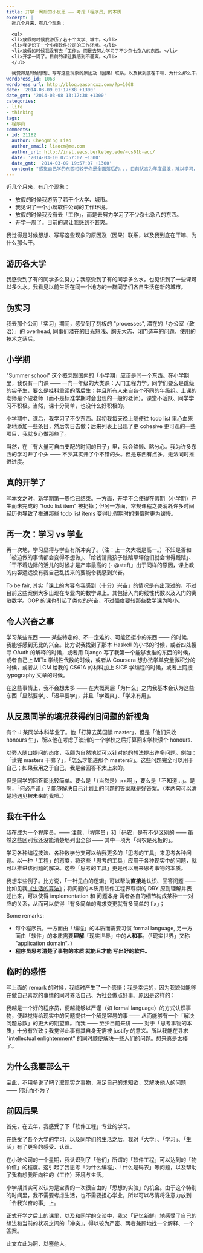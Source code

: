 ```yaml
---
title: 开学一周后的小反思 —— 考虑「程序员」的本质
excerpt: |
  近几个月来，有几个现象：

  <ul>
  <li>放假的时候我游历了若干个大学、城市。</li>
  <li>我见识了一个小痨软件公司的工作环境。</li>
  <li>放假的时候我没有去「工作」，而是去努力学习了不少杂七杂八的东西。</li>
  <li>开学一周了。目前的课让我感到不甚爽。</li>
  </ul>

  我觉得是时候想想、写写这些现象的原因及（因果）联系，以及我到底在干嘛、为什么那么干。
wordpress_id: 1068
wordpress_url: http://blog.easoncxz.com/?p=1068
date: '2014-03-09 01:17:38 +1300'
date_gmt: '2014-03-08 13:17:38 +1300'
categories:
- life
- thinking
tags:
- 程序员
comments:
- id: 21182
  author: Chengming Liao
  author_email: liaocm@me.com
  author_url: http://inst.eecs.berkeley.edu/~cs61b-acc/
  date: '2014-03-10 07:57:07 +1300'
  date_gmt: '2014-03-09 19:57:07 +1300'
  content: "感觉自己学的东西相较于你是全面落后的... 目前状态为年度最浪，难以学习，虽然学业不堪忧...\r\n\r\n然后我认为程序员就是“高级码农”，主要体现在肯学习新技术、有创意。"
---
```

<p>近几个月来，有几个现象：</p>
<ul>
<li>放假的时候我游历了若干个大学、城市。</li>
<li>我见识了一个小痨软件公司的工作环境。</li>
<li>放假的时候我没有去「工作」，而是去努力学习了不少杂七杂八的东西。</li>
<li>开学一周了。目前的课让我感到不甚爽。</li>
</ul>
<p>我觉得是时候想想、写写这些现象的原因及（因果）联系，以及我到底在干嘛、为什么那么干。<br />
<a id="more"></a><a id="more-1068"></a></p>
<h2>游历各大学</h2>
<p>我感受到了有的同学多么努力；我感受到了有的同学多么水。也见识到了一些课可以多么水。我看见以前生活在同一个地方的一群同学们各自生活在新的城市。</p>
<h2>伪实习</h2>
<p>我去那个公司「实习」期间，感受到了刻板的 "processes", 潜在的「办公室（政治）」的 overhead, 同事们潜在的目光短浅、胸无大志、闭门造车的问题，使用的技术之落后。</p>
<h2>小学期</h2>
<p>"Summer school" 这个概念跟国内的「小学期」应该是同一个东西。在小学期里，我仅有一门课 —— 一门一年级的大类课：入门工程力学。同学们要么是跳级的尖子生，要么是挂科重读的落后生；并且所有人来自各个不同的年级组。上课的老师是个破老师（而不是标准学期时会出现的一般的老师）。课堂不活跃、同学学习不积极。当然，课十分简单，也没什么好积极的。</p>
<p>小学期中、课后，我学习了不少东西。起初我每天晚上随便往 todo list 里心血来潮地添加一些条目，然后次日去做；后来列表上出现了更 cohesive 更可观的一些项目，我就专心做那些了。</p>
<p>当然，在「有大量可自由支配的时间的日子」里，我会略懒、略分心。我为许多东西的学习开了个头 —— 不少其实开了个不错的头。但是东西有点多，无法同时推进进度。</p>
<h2>真的开学了</h2>
<p>写本文之时，新学期第一周恰已结束。一方面，开学不会使得在假期（小学期）产生而未完成的 "todo list item" 被扔掉；但另一方面，常规课程之要消耗许多时间经历也导致了推进那些 todo list items 变得比假期时的懒惰时更为缓慢。</p>
<h2>再一次：学习 vs 学业</h2>
<p>再一次地，学习显得与学业有所冲突了。（注：上一次大概是高一。）不知是否和「被迫做的事情都会变得不想做」、「给钱请熊孩子践踏草坪他们就会懒得践踏」、「干不着边际的活儿的时候才是产率最高的 (- @stef)」出于同样的原因，课上教的内容远远没有我自己乱找来的要能令我感到兴奋。</p>
<p>To be fair, 其实「课上的内容令我感到（十分）兴奋」的情况是有出现过的，不过目前这些案例大多出现在专业内的数学课上。其包括入门的线性代数以及入门的离散数学。OOP 的课也引起了类似的兴奋，不过强度要较那些数学课为略小。</p>
<h2>令人兴奋之事</h2>
<p>学习某些东西 —— 某些特定的、不一定难的、可能还挺小的东西 —— 的时候，我能够感到无比的兴奋。比方说我找到了那本 Haskell 的小书的时候，或者四处搜寻 OAuth 的解释的时候，或者用 Django 写了我第一个能够发推的东西的时候，或者自己上 MITx 学线性代数的时候，或者从 Coursera 想办法学单变量微积分的时候，或者从 LCM 给我的 CS61A 的材料加上 SICP 学编程的时候，或者上网搜 typography 文章的时候。</p>
<p>在这些事情上，我不会想太多 —— 在大概两层「为什么」之内我基本会认为这些东西「显然要学」、「迟早要学」，并且「学着爽」、「学来有用」。</p>
<h2>从反思同学的境况获得的旧问题的新视角</h2>
<p>有个 J 某同学本科毕业了。他「打算去英国读 master」，但是「他们只收 honours 生」，所以他在考虑了澳洲的一个学校之后打算回来学校读个 honours.</p>
<p>以旁人随口提问的态度，我颇为自然地就可以针对他的想法提出许多问题。例如：「读完 masters 干嘛？」，「怎么才能进那个 masters?」。这些问题完全可以用于自己；如果我用之于自己，我是会回答不太上来的。</p>
<p>但是同学的回答都比较简单。要么是「（当然是）××啊」，要么是「不知道…」。是啊，「何必严谨」？能够解决自己计划上的问题的答案就是好答案。（本两句可以清楚地遇见被未来的我喷。）</p>
<h2>我在干什么</h2>
<p>我在成为一个程序员。—— 注意，「程序员」和「码农」是有不少区别的 —— 虽然这些区别我还没能清楚地列出全部 —— 其中一项为「码农是死板的」。</p>
<p>学习各种编程技法、各种数学分支可以给我更多的「思考的工具」来思考各种问题。以一种「工程」的态度，将这些「思考的工具」应用于各种现实中的问题，就可以推进该问题的解决。这些「思考的工具」更是可以用来思考事物的本质。</p>
<p>我想举些例子。比方说，「一针见血的逻辑」可以帮助<strong>直接</strong>地认识、回答问题 —— 比如见我<a href="https://twitter.com/easoncxz/status/439679714379055104">《生活的算法》</a>；将问题的本质用软件工程界尊崇的 DRY 原则理解并表述出来，可以使得 implementation 和 问题本身 两者各自的细节构成某种一一对应的关系，从而可以使得「有多简单的需求变更就有多简单的 fix」；</p>
<p>Some remarks:</p>
<ul>
<li>每个程序员，一方面由「编程」的本质而需要习惯 formal language, 另一方面由「软件」的本质需要<strong>理解</strong>「现实世界」中的<strong>人和事</strong>。（「现实世界」又称 "application domain"。）</li>
<li><strong>程序员思考清楚了事物的本质 就能且才能 写出好的软件。</strong></li>
</ul>
<h2>临时的感悟</h2>
<p>写上面的 remark 的时候，我临时产生了一个感悟：我是幸运的，因为我貌似能够在做自己喜欢的事情的同时养活自己、为社会做点好事。原因是这样的：</p>
<p>我越是一个好的程序员，便越能够以严谨（如 formal language）的方式认识事物，便越觉得给现实中的问题提供一个解是容易的事 —— 从而能够有一个「解决问题总数」的更大的期望值。而我 —— 至少目前来讲 —— 对于「思考事物的本质」十分有兴致；我觉得此事有其自身无需被 justify 的意义。所以我能在寻求 "intellectual enlightenment" 的同时顺便解决一些人们的问题。想来真是太棒了。</p>
<h2>为什么我要那么干</h2>
<p>至此，不用多说了吧？取现实之事物，满足自己的求知欲，又解决他人的问题 —— 何乐而不为？</p>
<h2>前因后果</h2>
<p>首先，在去年，我感受了下「软件工程」专业的学习。</p>
<p>在感受了各个大学的学习，以及同学们的生活之后，我对「大学」、「学习」、「生活」有了更多的感受、认识。</p>
<p>在小破公司的一个星期，我认识到了「他们」所谓的「软件工程」可以达到的「物价值」的程度。这引起了我思考「为什么编程」、「什么是码农」等问题，以及帮助了我构想我所向往的（工作）环境与生活。</p>
<p>小学期其实可以认为是宝贵的一次很自由的「思想的实验」的机会。由于这个特别的时间里，我不需要考虑生活，也不需要担心学业，所以可以尽情将注意力放到「令我兴奋的事」上。</p>
<p>正式开学之后上的课里，以及和同学的交谈中，我又「记忆新鲜」地感受了自己的想法和当前的状况之间的「冲突」，得以较为严密、两者兼顾地找一个解释、一个答案。</p>
<p>此文立此为照，以鉴他人。</p>
